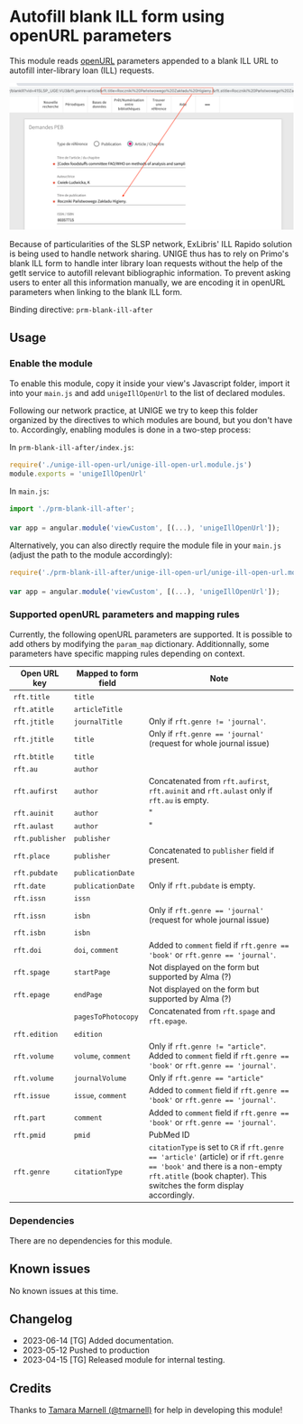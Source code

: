 # Autofill blank ILL form using openURL parameters

This module reads [openURL](https://en.wikipedia.org/wiki/OpenURL) parameters appended to a blank ILL URL to autofill inter-library loan (ILL) requests.

![Screenshot of the Primo catalogue showing that openURL parameters in the ILL request URL are passed on to the displayed form.](unige-ill-open-url-display.png)


Because of particularities of the SLSP network, ExLibris' ILL Rapido solution is being used to handle network sharing. UNIGE thus has to rely
on Primo's blank ILL form to handle inter library loan requests without the help of the getIt service to autofill relevant bibliographic
information. To prevent asking users to enter all this information manually, we are encoding it in openURL parameters when linking to the
blank ILL form.

Binding directive: `prm-blank-ill-after`

## Usage

### Enable the module

To enable this module, copy it inside your view's Javascript folder, import it into your `main.js` and add `unigeIllOpenUrl` to the list of declared modules.

Following our network practice, at UNIGE we try to keep this folder organized by the directives to which modules are bound, but you don't have to.
Accordingly, enabling modules is done in a two-step process:

In `prm-blank-ill-after/index.js`:

```JavaScript
require('./unige-ill-open-url/unige-ill-open-url.module.js')
module.exports = 'unigeIllOpenUrl'

```

In `main.js`:

```JavaScript
import './prm-blank-ill-after';

var app = angular.module('viewCustom', [(...), 'unigeIllOpenUrl']);

```

Alternatively, you can also directly require the module file in your `main.js` (adjust the path to the module accordingly):

```JavaScript
require('./prm-blank-ill-after/unige-ill-open-url/unige-ill-open-url.module.js')

var app = angular.module('viewCustom', [(...), 'unigeIllOpenUrl']);

```

### Supported openURL parameters and mapping rules

Currently, the following openURL parameters are supported. It is possible to add others by modifying the `param_map` dictionary.
Additionnally, some parameters have specific mapping rules depending on context.

| Open URL key           | Mapped to form field | Note                                                          |
|------------------------|----------------------|---------------------------------------------------------------|
| `rft.title`            | `title`              |                                                               |
| `rft.atitle`           | `articleTitle`       |                                                               |
| `rft.jtitle`           | `journalTitle`       | Only if `rft.genre != 'journal'`.                             |
| `rft.jtitle`           | `title`              | Only if `rft.genre == 'journal'` (request for whole journal issue)                        |
| `rft.btitle`           | `title`              |                                                               |
| `rft.au`               | `author`             |                                                               |
| `rft.aufirst`          | `author`             | Concatenated from `rft.aufirst`, `rft.auinit` and `rft.aulast` only if `rft.au` is empty. |
| `rft.auinit`           | `author`             | "                                                             |
| `rft.aulast`           | `author`             | "                                                             |
| `rft.publisher`        | `publisher`          |                                                               |
| `rft.place`            | `publisher`          | Concatenated to `publisher` field if present.                 |
| `rft.pubdate`          | `publicationDate`    |                                                               |
| `rft.date`             | `publicationDate`    | Only if `rft.pubdate` is empty.                               |
| `rft.issn`             | `issn`               |                                                               |
| `rft.issn`             | `isbn`               | Only if `rft.genre == 'journal'` (request for whole journal issue)                        |
| `rft.isbn`             | `isbn`               |                                                               |
| `rft.doi`              | `doi`, `comment`     | Added to `comment` field if `rft.genre == 'book'` or `rft.genre == 'journal'`.            |
| `rft.spage`            | `startPage`          | Not displayed on the form but supported by Alma (?)           |
| `rft.epage`            | `endPage`            | Not displayed on the form but supported by Alma (?)           |
|                        | `pagesToPhotocopy`   | Concatenated from `rft.spage` and `rft.epage`.                |
| `rft.edition`          | `edition`            |                                                               |
| `rft.volume`           | `volume`, `comment`  | Only if `rft.genre != "article"`. Added to `comment` field if `rft.genre == 'book'` or `rft.genre == 'journal'`. |
| `rft.volume`           | `journalVolume`      | Only if `rft.genre == "article"`                              |
| `rft.issue`            | `issue`, `comment`   | Added to `comment` field if `rft.genre == 'book'` or `rft.genre == 'journal'`.            |
| `rft.part`             | `comment`            | Added to `comment` field if `rft.genre == 'book'` or `rft.genre == 'journal'`.            |
| `rft.pmid`             | `pmid`               | PubMed ID                                                     |
| `rft.genre`            | `citationType`       | `citationType` is set to `CR` if `rft.genre == 'article'` (article) or if `rft.genre == 'book'` and there is a non-empty `rft.atitle` (book chapter). This switches the form display accordingly. |

### Dependencies

There are no dependencies for this module.

## Known issues

No known issues at this time.

## Changelog

* 2023-06-14 [TG] Added documentation.
* 2023-05-12 Pushed to production
* 2023-04-15 [TG] Released module for internal testing.

## Credits

Thanks to [Tamara Marnell (@tmarnell)](https://github.com/tmarnell) for help in developing this module!